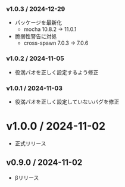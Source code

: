 ### v1.0.3 / 2024-12-29

  - パッケージを最新化
    - mocha 10.8.2 → 11.0.1
  - 脆弱性警告に対処
    - cross-spawn 7.0.3 → 7.0.6

### v1.0.2 / 2024-11-05

  - 役満パオを正しく設定するよう修正

### v1.0.1 / 2024-11-03

  - 役満パオを正しく設定していないバグを修正

# v1.0.0 / 2024-11-02

  - 正式リリース

## v0.9.0 / 2024-11-02

  - βリリース
